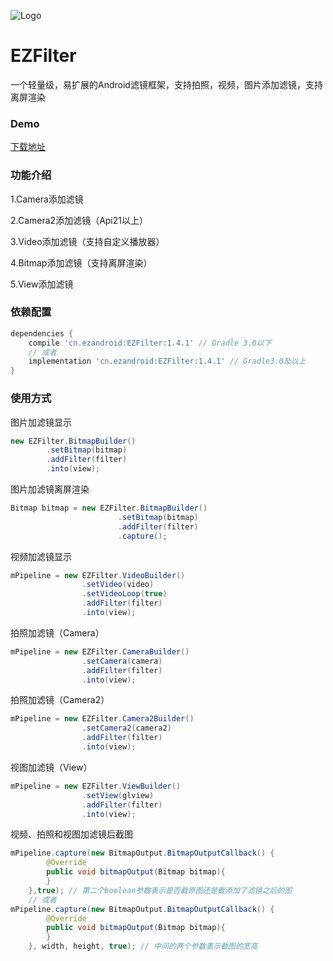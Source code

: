![Logo](https://raw.githubusercontent.com/uestccokey/EZFilter/master/logo.png)
# EZFilter
一个轻量级，易扩展的Android滤镜框架，支持拍照，视频，图片添加滤镜，支持离屏渲染

### Demo

[下载地址](https://raw.githubusercontent.com/uestccokey/EZFilter/master/demo.apk)

### 功能介绍

1.Camera添加滤镜

2.Camera2添加滤镜（Api21以上）

3.Video添加滤镜（支持自定义播放器）

4.Bitmap添加滤镜（支持离屏渲染）

5.View添加滤镜

### 依赖配置

``` gradle
dependencies {
    compile 'cn.ezandroid:EZFilter:1.4.1' // Gradle 3.0以下
    // 或者
    implementation 'cn.ezandroid:EZFilter:1.4.1' // Gradle3.0及以上
}
```

### 使用方式

图片加滤镜显示

``` java
new EZFilter.BitmapBuilder()
        .setBitmap(bitmap)
        .addFilter(filter)
        .into(view);
```
图片加滤镜离屏渲染

``` java
Bitmap bitmap = new EZFilter.BitmapBuilder()
                        .setBitmap(bitmap)
                        .addFilter(filter)
                        .capture();

```

视频加滤镜显示

``` java
mPipeline = new EZFilter.VideoBuilder()
                .setVideo(video)
                .setVideoLoop(true)
                .addFilter(filter)
                .into(view);
```

拍照加滤镜（Camera）

``` java
mPipeline = new EZFilter.CameraBuilder()
                .setCamera(camera)
                .addFilter(filter)
                .into(view);
```

拍照加滤镜（Camera2）

``` java
mPipeline = new EZFilter.Camera2Builder()
                .setCamera2(camera2)
                .addFilter(filter)
                .into(view);
```

视图加滤镜（View）

``` java
mPipeline = new EZFilter.ViewBuilder()
                .setView(glview)
                .addFilter(filter)
                .into(view);
```

视频、拍照和视图加滤镜后截图

``` java
mPipeline.capture(new BitmapOutput.BitmapOutputCallback() {
        @Override
        public void bitmapOutput(Bitmap bitmap){
        }
    },true); // 第二个boolean参数表示是否截原图还是截添加了滤镜之后的图
    // 或者
mPipeline.capture(new BitmapOutput.BitmapOutputCallback() {
        @Override
        public void bitmapOutput(Bitmap bitmap){
        }
    }, width, height, true); // 中间的两个参数表示截图的宽高
```

